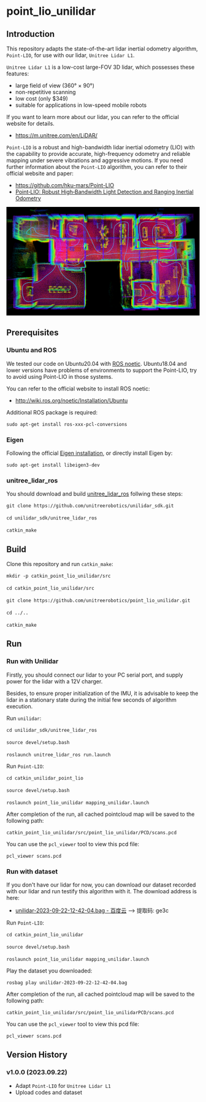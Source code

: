 # point_lio_unilidar

## Introduction

This repository adapts the state-of-the-art lidar inertial odometry algorithm, `Point-LIO`, for use with our lidar, `Unitree Lidar L1`.

`Unitree Lidar L1` is a low-cost large-FOV 3D lidar, which possesses these features:
- large field of view (360° × 90°)
- non-repetitive scanning
- low cost (only $349)
- suitable for applications in low-speed mobile robots

If you want to learn more about our lidar, you can refer to the official website for details.
- <https://m.unitree.com/en/LiDAR/>


`Point-LIO` is a robust and high-bandwidth lidar inertial odometry (LIO) with the capability to provide accurate, high-frequency odometry and reliable mapping under severe vibrations and aggressive motions. If you need further information about the `Point-LIO` algorithm, you can refer to their official website and paper:
- <https://github.com/hku-mars/Point-LIO>
- [Point‐LIO: Robust High‐Bandwidth Light Detection and Ranging Inertial Odometry](https://onlinelibrary.wiley.com/doi/epdf/10.1002/aisy.202200459)


![demo](./doc/demo.png)


## Prerequisites

### Ubuntu and ROS
We tested our code on Ubuntu20.04 with [ROS noetic](http://wiki.ros.org/noetic/Installation/Ubuntu). Ubuntu18.04 and lower versions have problems of environments to support the Point-LIO, try to avoid using Point-LIO in those systems. 

You can refer to the official website to install ROS noetic:
- <http://wiki.ros.org/noetic/Installation/Ubuntu>

Additional ROS package is required:
```
sudo apt-get install ros-xxx-pcl-conversions
```

### Eigen
Following the official [Eigen installation](eigen.tuxfamily.org/index.php?title=Main_Page), or directly install Eigen by:
```
sudo apt-get install libeigen3-dev
```

### unitree_lidar_ros

You should download and build [unitree_lidar_ros](https://github.com/unitreerobotics/unilidar_sdk/tree/main/unitree_lidar_ros/src/unitree_lidar_ros) follwing these steps:

```
git clone https://github.com/unitreerobotics/unilidar_sdk.git

cd unilidar_sdk/unitree_lidar_ros

catkin_make
```


## Build

Clone this repository and run `catkin_make`:

```
mkdir -p catkin_point_lio_unilidar/src

cd catkin_point_lio_unilidar/src

git clone https://github.com/unitreerobotics/point_lio_unilidar.git

cd ../..

catkin_make
```


## Run

### Run with Unilidar

Firstly, you should connect our lidar to your PC serial port, and supply power for the lidar with a 12V charger.

Besides, to ensure proper initialization of the IMU, it is advisable to keep the lidar in a stationary state during the initial few seconds of algorithm execution.

Run `unilidar`:
```
cd unilidar_sdk/unitree_lidar_ros

source devel/setup.bash

roslaunch unitree_lidar_ros run.launch
```

Run `Point-LIO`:
```
cd catkin_unilidar_point_lio

source devel/setup.bash

roslaunch point_lio_unilidar mapping_unilidar.launch 
```


After completion of the run, all cached pointcloud map will be saved to the following path:
```
catkin_point_lio_unilidar/src/point_lio_unilidar/PCD/scans.pcd
```

You can use the `pcl_viewer` tool to view this pcd file:
```
pcl_viewer scans.pcd 
```

### Run with dataset

If you don't have our lidar for now, you can download our dataset recorded with our lidar and run testify this algorithm with it.
The download address is here:
- [unilidar-2023-09-22-12-42-04.bag - 百度云](https://pan.baidu.com/s/1PD0e9R5Q9gxHM966nurkDQ) --> 提取码: ge3c


Run `Point-LIO`:
```
cd catkin_point_lio_unilidar

source devel/setup.bash

roslaunch point_lio_unilidar mapping_unilidar.launch 
```

Play the dataset you downloaded:
```
rosbag play unilidar-2023-09-22-12-42-04.bag 
```


After completion of the run, all cached pointcloud map will be saved to the following path:
```
catkin_point_lio_unilidar/src/point_lio_unilidarPCD/scans.pcd
```

You can use the `pcl_viewer` tool to view this pcd file:
```
pcl_viewer scans.pcd 
```

## Version History

### v1.0.0 (2023.09.22)
- Adapt `Point-LIO` for `Unitree Lidar L1`
- Upload codes and dataset
